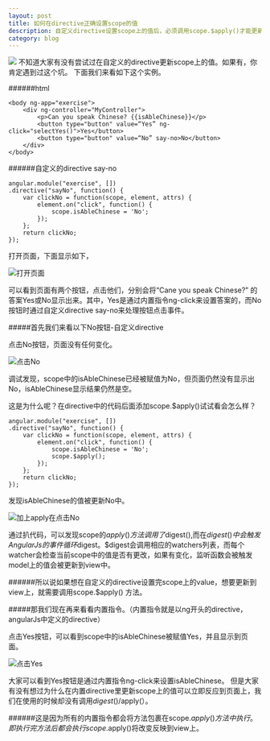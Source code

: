 ```yaml
---
layout: post
title: 如何在directive正确设置scope的值
description: 自定义directive设置scope上的值后，必须调用scope.$apply()才能更新到view上
category: blog
---
```

<img data-s="300,640" data-type="jpeg" data-src="http://mmbiz.qpic.cn/mmbiz/zFSsAkMzBgzGiaQQib8a1gial2NP6VuRBDOZLH0ks3leac4gPBkJEgONoE9YibQIoI7icSxPKGuaB5icqC3jyOYONxuQ/0?wx_fmt=jpeg" style="white-space: normal; width: auto !important; visibility: visible !important; height: auto !important;" data-ratio="0.6633466135458167" data-w="" src="http://mmbiz.qpic.cn/mmbiz/zFSsAkMzBgzGiaQQib8a1gial2NP6VuRBDOZLH0ks3leac4gPBkJEgONoE9YibQIoI7icSxPKGuaB5icqC3jyOYONxuQ/640?wx_fmt=jpeg&amp;tp=webp&amp;wxfrom=5&amp;wx_lazy=1">
不知道大家有没有尝试过在自定义的directive更新scope上的值。如果有，你肯定遇到过这个坑。
下面我们来看如下这个实例。

######html
<br/>

```
<body ng-app="exercise">
	<div ng-controller="MyController">
		<p>Can you speak Chinese? {{isAbleChinese}}</p>
		<button type="button" value=“Yes” ng-click="selectYes()">Yes</button>
		<button type="button" value=“No” say-no>No</button>
	</div>
</body>

```
######自定义的directive say-no
<br/>

```
angular.module("exercise", [])
.directive("sayNo", function() {
	var clickNo = function(scope, element, attrs) {
		element.on("click", function() {
			scope.isAbleChinese = 'No';
		});
	};
	return clickNo; 
});

```
打开页面，下面显示如下，

![打开页面](https://ooo.0o0.ooo/2015/09/23/5602a0d195492.png)


可以看到页面有两个按钮，点击他们，分别会将“Cane you speak Chinese?” 的答案Yes或No显示出来。其中，Yes是通过内置指令ng-click来设置答案的，而No按钮时通过自定义directive say-no来处理按钮点击事件。

#####首先我们来看以下No按钮-自定义directive

点击No按钮，页面没有任何变化。

![点击No](https://ooo.0o0.ooo/2015/09/23/5602a0d195492.png)

调试发现，scope中的isAbleChinese已经被赋值为No，但页面仍然没有显示出No，isAbleChinese显示结果仍然是空。

这是为什么呢？在directive中的代码后面添加scope.$apply()试试看会怎么样？

```
angular.module("exercise", [])
.directive("sayNo", function() {
	var clickNo = function(scope, element, attrs) {
		element.on("click", function() {
			scope.isAbleChinese = 'No';
			scope.$apply();
		});
	};
	return clickNo; 
});

```

发现isAbleChinese的值被更新No中。

![加上apply在点击No](https://ooo.0o0.ooo/2015/09/23/5602a78de6572.png)

通过扒代码，可以发现scope的$apply()方法调用了$digest(),而在$digest()中会触发AngularJs的事件循环$digest。$digest会调用相应的watchers列表，而每个watcher会检查当前scope中的值是否有更改，如果有变化，监听函数会被触发model上的值会被更新到view中。

######所以说如果想在自定义的directive设置完scope上的value，想要更新到view上，就需要调用scope.$apply() 方法。

#####那我们现在再来看看内置指令。（内置指令就是以ng开头的directive，angularJs中定义的directive）

点击Yes按钮，可以看到scope中的isAbleChinese被赋值Yes，并且显示到页面。

![点击Yes](https://ooo.0o0.ooo/2015/09/23/5602a2d7cda74.png)


大家可以看到Yes按钮是通过内置指令ng-click来设置isAbleChinese。 但是大家有没有想过为什么在内置directive里更新scope上的值可以立即反应到页面上，我们在使用的时候却没有调用$digest()/$apply(）。

######这是因为所有的内置指令都会将方法包裹在scope.$apply()方法中执行。即执行完方法后都会执行scope.$apply()将改变反映到view上。



